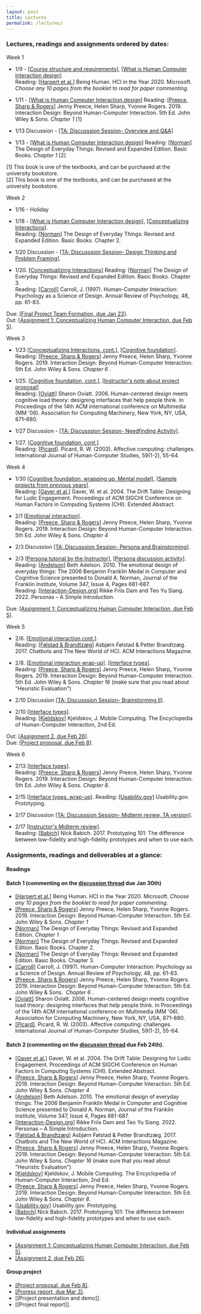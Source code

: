 ```yaml
---
layout: post
title: Lectures
permalink: /lectures/
---
```


### Lectures, readings and assignments ordered by dates:
Week 1  
- 1/9 - [[Course structure and requirements]](https://canvas.ucdavis.edu/courses/747452/files/folder/Lecture%20slides?preview=19026869), [[What is Human Computer Interaction design]](https://canvas.ucdavis.edu/courses/747452/files/folder/Lecture%20slides?preview=19027057)   
Reading:  [[Harpert et al.]](https://www.microsoft.com/en-us/research/uploads/prod/2019/03/beinghumana3-1.pdf) Being Human. HCI in the Year 2020. Microsoft. *Choose any 10 pages from the booklet to read for paper commenting*. 

- 1/11 - [[What is Human Computer Interaction design]](https://canvas.ucdavis.edu/courses/747452/files/folder/Lecture%20slides?preview=19027057)
Reading: [[Preece, Sharp & Rogers]](http://www.id-book.com/) Jenny Preece, Helen Sharp, Yvonne Rogers. 2019. Interaction Design: Beyond Human-Computer Interaction. 5th Ed. John Wiley & Sons.  *Chapter 1* [1]   

- 1/13 Discussion - [[TA: Discusssion Session- Overview and Q&A]](https://canvas.ucdavis.edu/courses/747452/files/folder/Discussion%20slides?preview=19064466)

- 1/13 - [[What is Human Computer Interaction design]](https://canvas.ucdavis.edu/courses/747452/files/folder/Lecture%20slides?preview=19027057) 
Reading: [[Norman]](https://www.basicbooks.com/titles/don-norman/the-design-of-everyday-things/9780465050659/) The Design of Everyday Things: Revised and Expanded Edition. Basic Books. *Chapter 1* [2]  

[1] This book is one of the textbooks, and can be purchased at the university bookstore.  
[2] This book is one of the textbooks, and can be purchased at the university bookstore.


Week 2
- 1/16 -  Holiday
- 1/18 - [[What is Human Computer Interaction design]](https://canvas.ucdavis.edu/courses/747452/files/folder/Lecture%20slides?preview=19027057), [[Conceptualizing Interactions]](https://canvas.ucdavis.edu/courses/747452/files/folder/Lecture%20slides?preview=19107085).  
Reading: [[Norman]](https://www.basicbooks.com/titles/don-norman/the-design-of-everyday-things/9780465050659/) The Design of Everyday Things: Revised and Expanded Edition. Basic Books. Chapter 2. 

- 1/20 Discussion - [[TA: Discusssion Session- Design Thinking and Problem Framing]](https://canvas.ucdavis.edu/courses/747452/files/folder/Discussion%20slides?preview=19135767).  

- 1/20. [[Conceptualizing Interactions]](https://canvas.ucdavis.edu/courses/747452/files/folder/Lecture%20slides?preview=19107085)
Reading: [[Norman]](https://www.basicbooks.com/titles/don-norman/the-design-of-everyday-things/9780465050659/) The Design of Everyday Things: Revised and Expanded Edition. Basic Books. Chapter 3.   
Reading: [[Carroll]](https://canvas.ucdavis.edu/courses/747452/files/folder/Misc%20files?preview=19106534) Carroll, J. (1997). Human-Computer Interaction: Psychology as a Science of Design. Annual Review of Psychology, 48, pp. 61-83.  
  
Due: [[Final Project Team Formation, due Jan 23]](https://canvas.ucdavis.edu/courses/747452/assignments/1009574).  
Out: [[Assignment 1: Conceptualizing Human Computer Interaction, due Feb 5]](https://canvas.ucdavis.edu/courses/747452/assignments/1010532). 

Week 3
- 1/23 [[Conceptualizing Interactions, cont.]](https://canvas.ucdavis.edu/courses/747452/files/folder/Lecture%20slides?preview=19107085), [[Cognitive foundation]](https://canvas.ucdavis.edu/courses/747452/files/folder/Lecture%20slides?preview=19162176).   
Reading: [[Preece, Sharp & Rogers]](http://www.id-book.com/) Jenny Preece, Helen Sharp, Yvonne Rogers. 2019. Interaction Design: Beyond Human-Computer Interaction. 5th Ed. John Wiley & Sons.   *Chapter 6* .  

- 1/25. [[Cognitive foundation, cont.]](https://canvas.ucdavis.edu/courses/747452/files/folder/Lecture%20slides?preview=19162176), [[Instructor's note about project proposal]](https://canvas.ucdavis.edu/courses/747452/files/folder/Lecture%20slides?preview=19191405)    
Reading: [[Oviatt]](https://canvas.ucdavis.edu/courses/747452/files/folder/Misc%20files?preview=19161668) Sharon Oviatt. 2006. Human-centered design meets cognitive load theory: designing interfaces that help people think. In Proceedings of the 14th ACM international conference on Multimedia (MM '06). Association for Computing Machinery, New York, NY, USA, 871–880.  

- 1/27 Discussion - [[TA: Discusssion Session- Needfinding Activity]](https://canvas.ucdavis.edu/courses/747452/files/folder/Discussion%20slides?preview=19249118). 
- 1/27. [[Cognitive foundation, cont.]](https://canvas.ucdavis.edu/courses/747452/files/folder/Lecture%20slides?preview=19162176).   
Reading: [[Picard]](https://canvas.ucdavis.edu/courses/747452/files/folder/Misc%20files?preview=19161740). Picard, R. W. (2003). Affective computing: challenges. International Journal of Human-Computer Studies, 59(1-2), 55-64.  

Week 4
- 1/30 [[Cognitive foundation, wrapping up. Mental model]](https://canvas.ucdavis.edu/courses/747452/files/folder/Lecture%20slides?preview=19162176), [[Sample projects from previous years]](https://canvas.ucdavis.edu/courses/747452/files/folder/Misc%20files?preview=19248600).     
Reading: [[Gaver et al.]](https://canvas.ucdavis.edu/courses/747452/files/folder/Misc%20files?preview=19248658) Gaver, W. et al. 2004. The Drift Table: Designing for Ludic Engagement. Proceedings of ACM SIGCHI Conference on Human Factors in Computing Systems (CHI). Extended Abstract.   

- 2/1 [[Emotional interaction]](https://canvas.ucdavis.edu/courses/747452/files/folder/Lecture%20slides?preview=19280251).  
Reading: [[Preece, Sharp & Rogers]](http://www.id-book.com/) Jenny Preece, Helen Sharp, Yvonne Rogers. 2019. Interaction Design: Beyond Human-Computer Interaction. 5th Ed. John Wiley & Sons.  *Chapter 4*     

- 2/3 Discussion [[TA: Discusssion Session- Persona and Brainstorming]](https://canvas.ucdavis.edu/courses/747452/files/folder/Discussion%20slides?preview=19302750). 

- 2/3 [[Persona tutorial by the Instructor]](https://canvas.ucdavis.edu/courses/747452/files/folder/Lecture%20slides?preview=19310808), [[Persona discussion activity]](https://canvas.ucdavis.edu/courses/747452/files/folder/Lecture%20slides?preview=19310811).   
Reading: [[Andelson]](https://canvas.ucdavis.edu/courses/747452/files/folder/Misc%20files?preview=19310641) Beth Adelson. 2010. The emotional design of everyday things: The 2006 Benjamin Franklin Medal in Computer and Cognitive Science presented to Donald A. Norman, Journal of the Franklin Institute, Volume 347, Issue 4, Pages 681-687.   
Reading: [[Interaction-Design.org]](https://www.interaction-design.org/literature/article/personas-why-and-how-you-should-use-them) Rikke Friis Dam and Teo Yu Siang. 2022. Personas – A Simple Introduction.  

Due: [[Assignment 1: Conceptualizing Human Computer Interaction, due Feb 5]](https://canvas.ucdavis.edu/courses/747452/assignments/1010532). 

Week 5
- 2/6. [[Emotional interaction cont.]](https://canvas.ucdavis.edu/courses/747452/files/folder/Lecture%20slides?preview=19280251).  
Reading: [[Følstad & Brandtzæg]](https://canvas.ucdavis.edu/courses/747452/files/folder/Misc%20files?preview=19341952) Asbjørn Følstad & Petter Brandtzæg. 2017. Chatbots and The New World of HCI. ACM Interactions Magazine.  

- 2/8. [[Emotional interaction wrap-up]](https://canvas.ucdavis.edu/courses/747452/files/folder/Lecture%20slides?preview=19280251).  [[Interface types]](https://canvas.ucdavis.edu/courses/747452/files/folder/Lecture%20slides?preview=19373512).    
Reading: [[Preece, Sharp & Rogers]](http://www.id-book.com/) Jenny Preece, Helen Sharp, Yvonne Rogers. 2019. Interaction Design: Beyond Human-Computer Interaction. 5th Ed. John Wiley & Sons.  *Chapter 16* (make sure that you read about "Heuristic Evaluation")   

- 2/10 Discussion [[TA: Discusssion Session- Brainstorming II]](https://canvas.ucdavis.edu/courses/747452/files/folder/Discussion%20slides?preview=19389145). 

- 2/10 [[Interface types]](https://canvas.ucdavis.edu/courses/747452/files/folder/Lecture%20slides?preview=19373512).    
Reading: [[Kjeldskov]](https://www.interaction-design.org/literature/book/the-encyclopedia-of-human-computer-interaction-2nd-ed/mobile-computing) Kjeldskov, J. Mobile Computing. The Encyclopedia of Human-Computer Interaction, 2nd Ed.   

Out: [[Assignment 2, due Feb 26]](https://canvas.ucdavis.edu/courses/747452/assignments/1017746).  
Due: [[Project proposal, due Feb 8]](https://canvas.ucdavis.edu/courses/747452/assignments/1010534).   

Week 6
- 2/13 [[Interface types]](https://canvas.ucdavis.edu/courses/747452/files/folder/Lecture%20slides?preview=19373512).  
Reading: [[Preece, Sharp & Rogers]](http://www.id-book.com/) Jenny Preece, Helen Sharp, Yvonne Rogers. 2019. Interaction Design: Beyond Human-Computer Interaction. 5th Ed. John Wiley & Sons. *Chapter 8*.    

- 2/15 [[Interface types. wrap-up]](https://canvas.ucdavis.edu/courses/747452/files/folder/Lecture%20slides?preview=19373512). 
Reading: [[Usability.gov]](https://www.usability.gov/how-to-and-tools/methods/prototyping.html) Usability.gov. Prototyping.   

- 2/17 Discussion [[TA: Discusssion Session- Midterm review, TA version]](https://canvas.ucdavis.edu/courses/747452/files/folder/Discussion%20slides?preview=19494782).  

- 2/17 [[Instructor's Midterm review]](https://canvas.ucdavis.edu/courses/747452/files/folder/Lecture%20slides?preview=19494800).   
Reading: [[Babich]](https://blog.adobe.com/en/publish/2017/11/29/prototyping-difference-low-fidelity-high-fidelity-prototypes-use) Nick Babich. 2017. Prototyping 101: The difference between low-fidelity and high-fidelity prototypes and when to use each.   

### Assignments, readings and deliverables at a glance:

#### Readings
#### Batch 1 (commenting on the [discussion thread](https://canvas.ucdavis.edu/courses/747452/discussion_topics/1055457) due Jan 30th)
- [[Harpert et al.]](https://www.microsoft.com/en-us/research/uploads/prod/2019/03/beinghumana3-1.pdf) Being Human. HCI in the Year 2020. Microsoft. *Choose any 10 pages from the booklet to read for paper commenting*. 
- [[Preece, Sharp & Rogers]](http://www.id-book.com/) Jenny Preece, Helen Sharp, Yvonne Rogers. 2019. Interaction Design: Beyond Human-Computer Interaction. 5th Ed. John Wiley & Sons. *Chapter 1*
- [[Norman]](https://www.basicbooks.com/titles/don-norman/the-design-of-everyday-things/9780465050659/) The Design of Everyday Things: Revised and Expanded Edition. *Chapter 1*  
- [[Norman]](https://www.basicbooks.com/titles/don-norman/the-design-of-everyday-things/9780465050659/) The Design of Everyday Things: Revised and Expanded Edition. Basic Books. Chapter 2. 
- [[Norman]](https://www.basicbooks.com/titles/don-norman/the-design-of-everyday-things/9780465050659/) The Design of Everyday Things: Revised and Expanded Edition. Basic Books. Chapter 3. 
- [[Carroll]](https://canvas.ucdavis.edu/courses/747452/files/folder/Misc%20files?preview=19106534) Carroll, J. (1997). Human-Computer Interaction: Psychology as a Science of Design. Annual Review of Psychology, 48, pp. 61-83.  
- [[Preece, Sharp & Rogers]](http://www.id-book.com/) Jenny Preece, Helen Sharp, Yvonne Rogers. 2019. Interaction Design: Beyond Human-Computer Interaction. 5th Ed. John Wiley & Sons.  *Chapter 6* .  
- [[Oviatt]](https://canvas.ucdavis.edu/courses/747452/files/folder/Misc%20files?preview=19161668) Sharon Oviatt. 2006. Human-centered design meets cognitive load theory: designing interfaces that help people think. In Proceedings of the 14th ACM international conference on Multimedia (MM '06). Association for Computing Machinery, New York, NY, USA, 871–880. 
- [[Picard]](https://canvas.ucdavis.edu/courses/747452/files/folder/Misc%20files?preview=19161740). Picard, R. W. (2003). Affective computing: challenges. International Journal of Human-Computer Studies, 59(1-2), 55-64.  

#### Batch 2 (commenting on the [discussion thread](https://canvas.ucdavis.edu/courses/747452/discussion_topics/1068398) due Feb 24th). 
- [[Gaver et al.]](https://canvas.ucdavis.edu/courses/747452/files/folder/Misc%20files?preview=19248658) Gaver, W. et al. 2004. The Drift Table: Designing for Ludic Engagement. Proceedings of ACM SIGCHI Conference on Human Factors in Computing Systems (CHI). Extended Abstract.   
- [[Preece, Sharp & Rogers]](http://www.id-book.com/) Jenny Preece, Helen Sharp, Yvonne Rogers. 2019. Interaction Design: Beyond Human-Computer Interaction. 5th Ed. John Wiley & Sons.  *Chapter 4*     
- [[Andelson]](https://canvas.ucdavis.edu/courses/747452/files/folder/Misc%20files?preview=19310641) Beth Adelson. 2010. The emotional design of everyday things: The 2006 Benjamin Franklin Medal in Computer and Cognitive Science presented to Donald A. Norman, Journal of the Franklin Institute, Volume 347, Issue 4, Pages 681-687.  
- [[Interaction-Design.org]](https://www.interaction-design.org/literature/article/personas-why-and-how-you-should-use-them) Rikke Friis Dam and Teo Yu Siang. 2022. Personas – A Simple Introduction.
- [[Følstad & Brandtzæg]](https://canvas.ucdavis.edu/courses/747452/files/folder/Misc%20files?preview=19341952) Asbjørn Følstad & Petter Brandtzæg. 2017. Chatbots and The New World of HCI. ACM Interactions Magazine.  
- [[Preece, Sharp & Rogers]](http://www.id-book.com/) Jenny Preece, Helen Sharp, Yvonne Rogers. 2019. Interaction Design: Beyond Human-Computer Interaction. 5th Ed. John Wiley & Sons.  *Chapter 16* (make sure that you read about "Heuristic Evaluation")  
- [[Kjeldskov]](https://www.interaction-design.org/literature/book/the-encyclopedia-of-human-computer-interaction-2nd-ed/mobile-computing) Kjeldskov, J. Mobile Computing. The Encyclopedia of Human-Computer Interaction, 2nd Ed.   
- [[Preece, Sharp & Rogers]](http://www.id-book.com/) Jenny Preece, Helen Sharp, Yvonne Rogers. 2019. Interaction Design: Beyond Human-Computer Interaction. 5th Ed. John Wiley & Sons. *Chapter 8*.    
- [[Usability.gov]](https://www.usability.gov/how-to-and-tools/methods/prototyping.html) Usability.gov. Prototyping.   
- [[Babich]](https://blog.adobe.com/en/publish/2017/11/29/prototyping-difference-low-fidelity-high-fidelity-prototypes-use) Nick Babich. 2017. Prototyping 101: The difference between low-fidelity and high-fidelity prototypes and when to use each. 

#### Individual assignments
- [[Assignment 1: Conceptualizing Human Computer Interaction, due Feb 5]](https://canvas.ucdavis.edu/courses/747452/assignments/1010532). 
- [[Assignment 2, due Feb 26]](https://canvas.ucdavis.edu/courses/747452/assignments/1017746).  

#### Group project
- [[Project proposal, due Feb 8]](https://canvas.ucdavis.edu/courses/747452/assignments/1010534).   
- [[Proress report, due Mar 3]](https://canvas.ucdavis.edu/courses/747452/assignments/1019764).   
- [[Project presentation and demo]]. 
- [[Project final report]]. 
